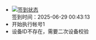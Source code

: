 - [![签到状态](https://github.com/womade/Cloud189-Actions/actions/workflows/main.yml/badge.svg?branch=main)](https://github.com/womade/Cloud189-Actions/actions/workflows/main.yml) <br> 签到时间：2025-06-29 00:43:13
- 开始执行帐号1
- 设备ID不存在，需要二次设备校验
